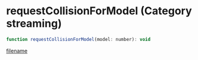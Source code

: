 # requestCollisionForModel (Category streaming)

```js
function requestCollisionForModel(model: number): void
```

[filename](requestCollisionForModel_m.md ':include')